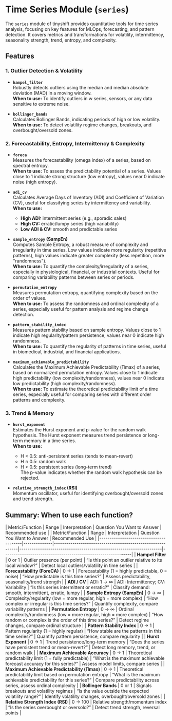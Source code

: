 # Time Series Module (`series`)

The `series` module of tinyshift provides quantitative tools for time series analysis, focusing on key features for MLOps, forecasting, and pattern detection. It covers metrics and transformations for volatility, intermittency, seasonality strength, trend, entropy, and complexity.

## Features

### 1. Outlier Detection & Volatility

- **`hampel_filter`**  
  Robustly detects outliers using the median and median absolute deviation (MAD) in a moving window.  
  **When to use:** To identify outliers in w series, sensors, or any data sensitive to extreme noise.

- **`bollinger_bands`**  
  Calculates Bollinger Bands, indicating periods of high or low volatility.  
  **When to use:** To detect volatility regime changes, breakouts, and overbought/oversold zones.

### 2. Forecastability, Entropy, Intermittency & Complexity

- **`foreca`**  
  Measures the forecastability (omega index) of a series, based on spectral entropy.  
  **When to use:** To assess the predictability potential of a series. Values close to 1 indicate strong structure (low entropy), values near 0 indicate noise (high entropy).

- **`adi_cv`**  
  Calculates Average Days of Inventory (ADI) and Coefficient of Variation (CV), useful for classifying series by intermittency and variability.  
  **When to use:**  
    - **High ADI:** intermittent series (e.g., sporadic sales)
    - **High CV:** erratic/lumpy series (high variability)
    - **Low ADI & CV:** smooth and predictable series

- **`sample_entropy` (SampEn)**  
  Computes Sample Entropy, a robust measure of complexity and irregularity in time series. Low values indicate more regularity (repetitive patterns), high values indicate greater complexity (less repetition, more "randomness").  
  **When to use:** To quantify the complexity/irregularity of a series, especially in physiological, financial, or industrial contexts. Useful for comparing variability patterns between series or periods.

- **`permutation_entropy`**  
  Measures permutation entropy, quantifying complexity based on the order of values.  
  **When to use:** To assess the randomness and ordinal complexity of a series, especially useful for pattern analysis and regime change detection.

- **`pattern_stability_index`**  
  Measures pattern stability based on sample entropy. Values close to 1 indicate high regularity/pattern persistence, values near 0 indicate high randomness.  
  **When to use:** To quantify the regularity of patterns in time series, useful in biomedical, industrial, and financial applications.

- **`maximum_achievable_predictability`**  
  Calculates the Maximum Achievable Predictability (Πmax) of a series, based on normalized permutation entropy. Values close to 1 indicate high predictability (low complexity/randomness), values near 0 indicate low predictability (high complexity/randomness).  
  **When to use:** To estimate the theoretical predictability limit of a time series, especially useful for comparing series with different order patterns and complexity.

### 3. Trend & Memory

- **`hurst_exponent`**  
  Estimates the Hurst exponent and p-value for the random walk hypothesis. The Hurst exponent measures trend persistence or long-term memory in a time series.  
  **When to use:**  
    - H < 0.5: anti-persistent series (tends to mean-revert)
    - H ≈ 0.5: random walk
    - H > 0.5: persistent series (long-term trend)  
  The p-value indicates whether the random walk hypothesis can be rejected.

- **`relative_strength_index` (RSI)**  
  Momentum oscillator, useful for identifying overbought/oversold zones and trend strength.

## Summary: When to use each function?

| Metric/Function                        | Range         | Interpretation                                             | Question You Want to Answer                                         | Recommended use                                              |
| Metric/Function                        | Range         | Interpretation                                             | Question You Want to Answer                                         | Recommended Use                                              |
|----------------------------------------|--------------|------------------------------------------------------------|---------------------------------------------------------------------|--------------------------------------------------------------|
| **Hampel Filter**                      | 0 or 1       | Outlier presence (per point)                               | “Is this point an outlier relative to its local window?”            | Detect local outliers/volatility in time series              |
| **Forecastability (ForeCA)**           | 0 → 1        | Forecastability (1 = highly predictable, 0 = noise)        | “How predictable is this time series?”                              | Assess predictability, seasonality/trend strength            |
| **ADI / CV**                           | ADI: 1 → ∞   | ADI: Intermittency; CV: Variability                        | “Is this series intermittent or erratic?”                           | Classify demand: smooth, intermittent, erratic, lumpy        |
| **Sample Entropy (SampEn)**            | 0 → ∞        | Complexity/regularity (low = more regular, high = more complex) | “How complex or irregular is this time series?”                 | Quantify complexity, compare variability patterns            |
| **Permutation Entropy**                | 0 → ∞          | Ordinal complexity/randomness  (low = more regular, high = more complex)    | “How random or complex is the order of this time series?”           | Detect regime changes, compare ordinal structure             |
| **Pattern Stability Index**            | 0 → 1        | Pattern regularity (1 = highly regular)                    | “How stable are the patterns in this time series?”                  | Quantify pattern persistence, compare regularity             |
| **Hurst Exponent**                     | 0 → 1        | Trend persistence/long-term memory                         | “Does the series have persistent trend or mean-revert?”             | Detect long memory, trend, or random walk                    |
| **Maximum Achievable Accuracy**        | 0 → 1        | Theoretical predictability limit (1 = fully predictable)   | “What is the maximum achievable forecast accuracy for this series?” | Assess model limits, compare series                          |
| **Maximum Achievable Predictability (Πmax)** | 0 → 1 | Theoretical predictability limit based on permutation entropy | “What is the maximum achievable predictability for this series?” | Compare predictability across series, assess ordinal complexity |
| **Bollinger Bands**                    | 0 or 1       | Signals breakouts and volatility regimes                   | “Is the value outside the expected volatility range?”               | Identify volatility changes, overbought/oversold zones       |
| **Relative Strength Index (RSI)**      | 0 → 100      | Relative strength/momentum index                           | “Is the series overbought or oversold?”                             | Detect trend strength, reversal points                       |
